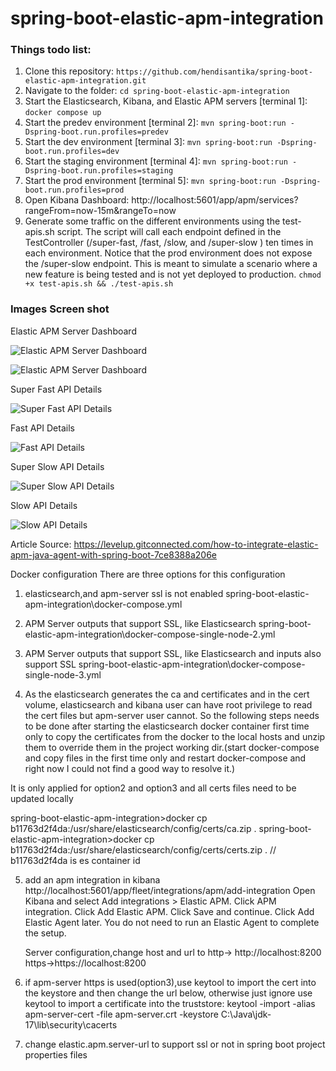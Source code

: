 # spring-boot-elastic-apm-integration

### Things todo list:

1. Clone this repository: `https://github.com/hendisantika/spring-boot-elastic-apm-integration.git`
2. Navigate to the folder: `cd spring-boot-elastic-apm-integration`
3. Start the Elasticsearch, Kibana, and Elastic APM servers [terminal 1]: `docker compose up`
4. Start the predev environment [terminal 2]: `mvn spring-boot:run -Dspring-boot.run.profiles=predev`
5. Start the dev environment [terminal 3]: `mvn spring-boot:run -Dspring-boot.run.profiles=dev`
6. Start the staging environment [terminal 4]: `mvn spring-boot:run -Dspring-boot.run.profiles=staging`
7. Start the prod environment [terminal 5]: `mvn spring-boot:run -Dspring-boot.run.profiles=prod`
8. Open Kibana Dashboard: http://localhost:5601/app/apm/services?rangeFrom=now-15m&rangeTo=now
9. Generate some traffic on the different environments using the test-apis.sh script. The script will call each endpoint
   defined in the TestController (/super-fast, /fast, /slow, and /super-slow ) ten times in each environment. Notice
   that the prod environment does not expose the /super-slow endpoint. This is meant to simulate a scenario where a new
   feature is being tested and is not yet deployed to production. `chmod +x test-apis.sh && ./test-apis.sh`

### Images Screen shot

Elastic APM Server Dashboard

![Elastic APM Server Dashboard](img/apm.png "Elastic APM Server Dashboard")

![Elastic APM Server Dashboard](img/apm2.png "Elastic APM Server Dashboard")

Super Fast API Details

![Super Fast API Details](img/super-fast.png "Super Fast API Details")

Fast API Details

![Fast API Details](img/fast.png "Fast API Details")

Super Slow API Details

![Super Slow API Details](img/super-slow.png "Super Slow API Details")

Slow API Details

![Slow API Details](img/slow.png "Slow API Details")

Article Source: https://levelup.gitconnected.com/how-to-integrate-elastic-apm-java-agent-with-spring-boot-7ce8388a206e

Docker configuration
There are three options for this configuration
1. elasticsearch,and apm-server ssl is not enabled
   spring-boot-elastic-apm-integration\docker-compose.yml

2. APM Server outputs that support SSL, like Elasticsearch
   spring-boot-elastic-apm-integration\docker-compose-single-node-2.yml

3. APM Server outputs that support SSL, like Elasticsearch and inputs also support SSL
   spring-boot-elastic-apm-integration\docker-compose-single-node-3.yml

4. As the elasticsearch generates the ca and certificates and in the cert volume, elasticsearch and kibana user can have root privilege to read the cert files
but apm-server user cannot. So the following steps needs to be done after starting the elasticsearch docker container first time only to copy the certificates from the docker to the local hosts
and unzip them to override them in the project working dir.(start docker-compose and copy files in the first time only and restart docker-compose and right now I could not find a good way to resolve it.)

It is only applied for option2 and option3 and all certs files need to be updated locally

spring-boot-elastic-apm-integration>docker cp b11763d2f4da:/usr/share/elasticsearch/config/certs/ca.zip .
spring-boot-elastic-apm-integration>docker cp b11763d2f4da:/usr/share/elasticsearch/config/certs/certs.zip .  // b11763d2f4da is es container id

5. add an apm integration in kibana http://localhost:5601/app/fleet/integrations/apm/add-integration
   Open Kibana and select Add integrations > Elastic APM.
   Click APM integration.
   Click Add Elastic APM.
   Click Save and continue.
   Click Add Elastic Agent later. You do not need to run an Elastic Agent to complete the setup.

   Server configuration,change host and url to
   http-> http://localhost:8200
   https->https://localhost:8200

6. if apm-server https is used(option3),use keytool to import the cert into the keystore and then change the url below, otherwise just ignore
   use keytool to import a certificate into the truststore: keytool -import -alias apm-server-cert -file apm-server.crt -keystore C:\Java\jdk-17\lib\security\cacerts
7. change elastic.apm.server-url to support ssl or not in spring boot project properties files



